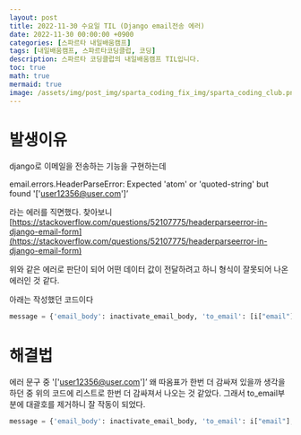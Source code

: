 ```yaml
---
layout: post
title: 2022-11-30 수요일 TIL (Django email전송 에러)
date: 2022-11-30 00:00:00 +0900
categories: [스파르타 내일배움캠프]
tags: [내일배움캠프, 스파르타코딩클럽, 코딩]
description: 스파르타 코딩클럽의 내일배움캠프 TIL입니다.
toc: true
math: true
mermaid: true
image: /assets/img/post_img/sparta_coding_fix_img/sparta_coding_club.png
---
```

# 발생이유

django로 이메일을 전송하는 기능을 구현하는데 

email.errors.HeaderParseError: Expected 'atom' or 'quoted-string' but found '['user12356@user.com']’

라는 에러를 직면했다. 찾아보니 [https://stackoverflow.com/questions/52107775/headerparseerror-in-django-email-form](https://stackoverflow.com/questions/52107775/headerparseerror-in-django-email-form)

위와 같은 에러로 판단이 되어 어떤 데이터 값이 전달하려고 하니 형식이 잘못되어 나온 에러인 것 같다.

아래는 작성했던 코드이다

```python
message = {'email_body': inactivate_email_body, 'to_email': [i["email"]],'email_subject': inactivate_email_subject}
```

# 해결법

에러 문구 중  '['user12356@user.com']’ 왜 따옴표가 한번 더 감싸져 있을까 생각을 하던 중 위의 코드에 리스트로 한번 더 감싸져서 나오는 것 같았다. 그래서  to_email부분에 대괄호를 제거하니 잘 작동이 되었다. 

```python
message = {'email_body': inactivate_email_body, 'to_email': i["email"],'email_subject': inactivate_email_subject}
```